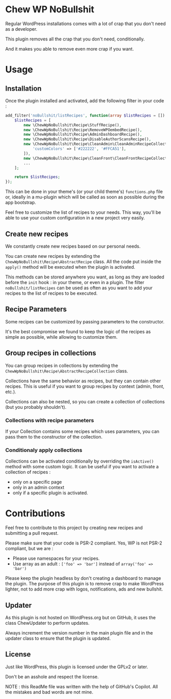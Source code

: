 # Chew WP NoBullshit

Regular WordPress installations comes with a lot of crap that you don't need as a developer.

This plugin removes all the crap that you don't need, conditionally.

And it makes you able to remove even more crap if you want.

# Usage
## Installation
Once the plugin installed and activated, add the following filter in your code :
    
```php
add_filter('noBullshit/listRecipes', function(array $listRecipes = []) {
    $listRecipes = [
        new \ChewWpNoBullshit\Recipe\StuffRecipe(),
        new \ChewWpNoBullshit\Recipe\RemoveWPOembedRecipe(),
        new \ChewWpNoBullshit\Recipe\AdminDashboardRecipe(),
        new \ChewWpNoBullshit\Recipe\DisableAuthorScansRecipe(),
        new \ChewWpNoBullshit\Recipe\CleanAdmin\CleanAdminRecipeCollection([
            'customColors' => ['#222222', '#FFCA51'],
        ]),
        new \ChewWpNoBullshit\Recipe\CleanFront\CleanFrontRecipeCollection(),
        ...
    ];

    return $listRecipes;
});
```

This can be done in your theme's (or your child theme's) `functions.php` file or, ideally in a mu-plugin which will be called as soon as possible during the app bootstrap.

Feel free to customize the list of recipes to your needs. This way, you'll be able to use your custom configuration in a new project very easily.

## Create new recipes
We constantly create new recipes based on our personal needs.

You can create new recipes by extending the `ChewWpNoBullshit\Recipe\AbstractRecipe` class. All the code put inside the `apply()` method will be executed when the plugin is activated.

This methods can be stored anywhere you want, as long as they are loaded before the `init` hook : in your theme, or even in a plugin.
The filter `noBullshit/listRecipes` can be used as often as you want to add your recipes to the list of recipes to be executed.

## Recipe Parameters
Some recipes can be customized by passing parameters to the constructor.

It's the best compromise we found to keep the logic of the recipes as simple as possible, while allowing to customize them.

## Group recipes in collections
You can group recipes in collections by extending the `ChewWpNoBullshit\Recipe\AbstractRecipeCollection` class.

Collections have the same behavior as recipes, but they can contain other recipes.
This is useful if you want to group recipes by context (admin, front, etc.).

Collections can also be nested, so you can create a collection of collections (but you probably shouldn't).

### Collections with recipe parameters
If your Collection contains some recipes which uses parameters, you can pass them to the constructor of the collection.

### Conditionaly apply collections
Collections can be activated conditionally by overriding the `isActive()` method with some custom logic. It can be useful if you want to activate a collection of recipes :
- only on a specific page
- only in an admin context
- only if a specific plugin is activated.

# Contributions
Feel free to contribute to this project by creating new recipes and submitting a pull request.

Please make sure that your code is PSR-2 compliant. Yes, WP is not PSR-2 compliant, but we are :
* Please use namespaces for your recipes.
* Use array as an adult : `['foo' => 'bar']` instead of `array('foo' => 'bar')`

Please keep the plugin headless by don't creating a dashboard to manage the plugin. The purpose of this plugin is to remove crap to make WordPress lighter, not to add more crap with logos, notifications, ads and new bullshit.

## Updater
As this plugin is not hosted on WordPress.org but on GitHub, it uses the class ChewUpdater to perform updates.

Always increment the version number in the main plugin file and in the updater class to ensure that the plugin is updated.

## License
Just like WordPress, this plugin is licensed under the GPLv2 or later.

Don't be an asshole and respect the license.

NOTE : this ReadMe file was written with the help of GitHub's Copilot. All the mistakes and bad words are not mine.
